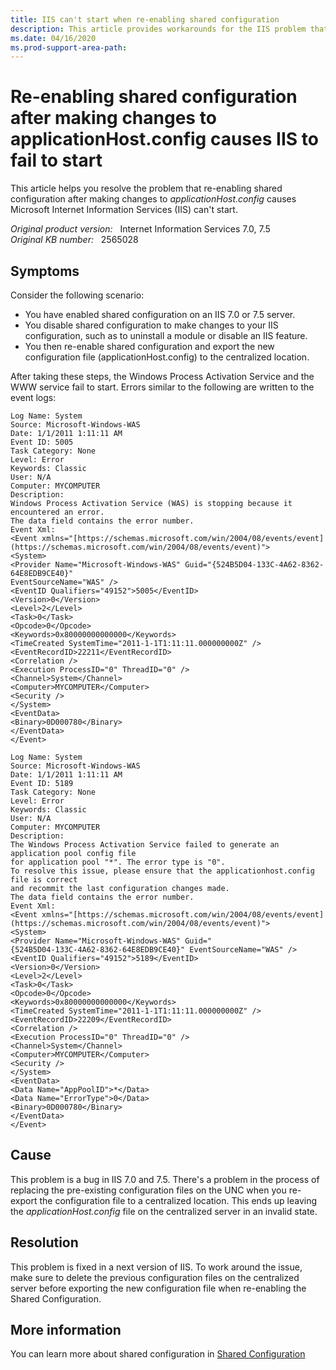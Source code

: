 ```yaml
---
title: IIS can't start when re-enabling shared configuration
description: This article provides workarounds for the IIS problem that re-enabling shared configuration after making changes to applicationHost.config causes IIS to fail to start.
ms.date: 04/16/2020
ms.prod-support-area-path:
---
```

# Re-enabling shared configuration after making changes to applicationHost.config causes IIS to fail to start

This article helps you resolve the problem that re-enabling shared configuration after making changes to *applicationHost.config* causes Microsoft Internet Information Services (IIS) can't start.

_Original product version:_ &nbsp; Internet Information Services 7.0, 7.5  
_Original KB number:_ &nbsp; 2565028

## Symptoms

Consider the following scenario:

- You have enabled shared configuration on an IIS 7.0 or 7.5 server.
- You disable shared configuration to make changes to your IIS configuration, such as to uninstall a module or disable an IIS feature.
- You then re-enable shared configuration and export the new configuration file (applicationHost.config) to the centralized location.

After taking these steps, the Windows Process Activation Service and the WWW service fail to start. Errors similar to the following are written to the event logs:

```console
Log Name: System
Source: Microsoft-Windows-WAS
Date: 1/1/2011 1:11:11 AM
Event ID: 5005
Task Category: None
Level: Error
Keywords: Classic
User: N/A
Computer: MYCOMPUTER
Description:
Windows Process Activation Service (WAS) is stopping because it encountered an error.  
The data field contains the error number.
Event Xml:
<Event xmlns="[https://schemas.microsoft.com/win/2004/08/events/event]
(https://schemas.microsoft.com/win/2004/08/events/event)">
<System>
<Provider Name="Microsoft-Windows-WAS" Guid="{524B5D04-133C-4A62-8362-64E8EDB9CE40}"
EventSourceName="WAS" />
<EventID Qualifiers="49152">5005</EventID>
<Version>0</Version>
<Level>2</Level>
<Task>0</Task>
<Opcode>0</Opcode>
<Keywords>0x80000000000000</Keywords>
<TimeCreated SystemTime="2011-1-1T1:11:11.000000000Z" />
<EventRecordID>22211</EventRecordID>
<Correlation />
<Execution ProcessID="0" ThreadID="0" />
<Channel>System</Channel>
<Computer>MYCOMPUTER</Computer>
<Security />
</System>
<EventData>
<Binary>0D000780</Binary>
</EventData>
</Event>
```

```console
Log Name: System
Source: Microsoft-Windows-WAS
Date: 1/1/2011 1:11:11 AM
Event ID: 5189
Task Category: None
Level: Error
Keywords: Classic
User: N/A
Computer: MYCOMPUTER
Description:
The Windows Process Activation Service failed to generate an application pool config file
for application pool "*". The error type is "0".
To resolve this issue, please ensure that the applicationhost.config file is correct
and recommit the last configuration changes made.
The data field contains the error number.
Event Xml:
<Event xmlns="[https://schemas.microsoft.com/win/2004/08/events/event]
(https://schemas.microsoft.com/win/2004/08/events/event)">
<System>
<Provider Name="Microsoft-Windows-WAS" Guid="
{524B5D04-133C-4A62-8362-64E8EDB9CE40}" EventSourceName="WAS" />
<EventID Qualifiers="49152">5189</EventID>
<Version>0</Version>
<Level>2</Level>
<Task>0</Task>
<Opcode>0</Opcode>
<Keywords>0x80000000000000</Keywords>
<TimeCreated SystemTime="2011-1-1T1:11:11.000000000Z" />
<EventRecordID>22209</EventRecordID>
<Correlation />
<Execution ProcessID="0" ThreadID="0" />
<Channel>System</Channel>
<Computer>MYCOMPUTER</Computer>
<Security />
</System>
<EventData>
<Data Name="AppPoolID">*</Data>
<Data Name="ErrorType">0</Data>
<Binary>0D000780</Binary>
</EventData>
</Event>
```

## Cause

This problem is a bug in IIS 7.0 and 7.5. There's a problem in the process of replacing the pre-existing configuration files on the UNC when you re-export the configuration file to a centralized location. This ends up leaving the *applicationHost.config* file on the centralized server in an invalid state.

## Resolution

This problem is fixed in a next version of IIS. To work around the issue, make sure to delete the previous configuration files on the centralized server before exporting the new configuration file when re-enabling the Shared Configuration.

## More information

You can learn more about shared configuration in [Shared Configuration](/iis/manage/managing-your-configuration-settings/shared-configuration_264)
